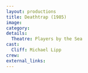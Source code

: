 ```yaml
---
layout: productions
title: Deathtrap (1985)
image:
category:
details:
  Theatre: Players by the Sea
cast:
  Cliff: Michael Lipp
crew:
external_links:
---
```

